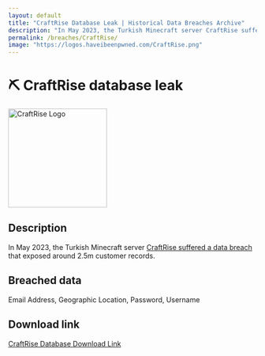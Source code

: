 ```yaml
---
layout: default
title: "CraftRise Database Leak | Historical Data Breaches Archive"
description: "In May 2023, the Turkish Minecraft server CraftRise suffered a data breach that exposed around 2.5m customer records."
permalink: /breaches/CraftRise/
image: "https://logos.haveibeenpwned.com/CraftRise.png"
---
```


# ⛏️ CraftRise database leak

<img src="https://logos.haveibeenpwned.com/CraftRise.png" alt="CraftRise Logo" width="200" height="200">

## Description

In May 2023, the Turkish Minecraft server <a href="https://haveibeenpwned.com/Breach/CraftRise" target="_blank" rel="noopener">CraftRise suffered a data breach</a> that exposed around 2.5m customer records.

## Breached data

Email Address, Geographic Location, Password, Username

## Download link

[CraftRise Database Download Link](https://buzzheavier.com/fptdh8dlkvq4)
